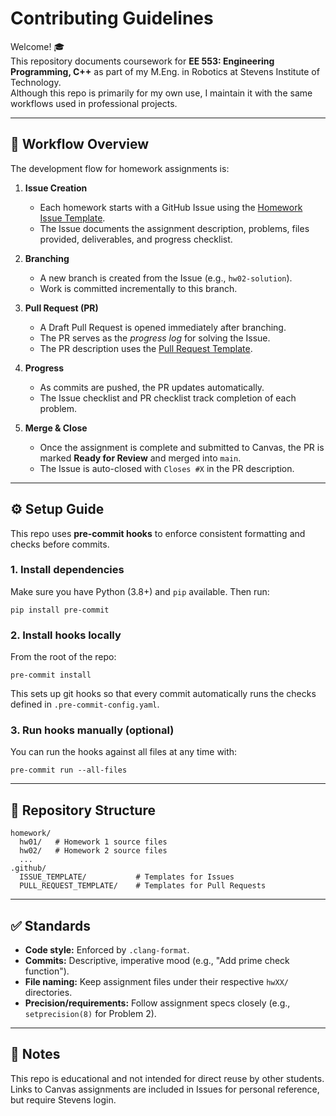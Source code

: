 # Contributing Guidelines

Welcome! 🎓  
This repository documents coursework for **EE 553: Engineering Programming, C++** as part of my M.Eng. in Robotics at Stevens Institute of Technology.  
Although this repo is primarily for my own use, I maintain it with the same workflows used in professional projects.  

---

## 📌 Workflow Overview

The development flow for homework assignments is:

1. **Issue Creation**  
   - Each homework starts with a GitHub Issue using the [Homework Issue Template](.github/ISSUE_TEMPLATE/homework.md).  
   - The Issue documents the assignment description, problems, files provided, deliverables, and progress checklist.  

2. **Branching**  
   - A new branch is created from the Issue (e.g., `hw02-solution`).  
   - Work is committed incrementally to this branch.  

3. **Pull Request (PR)**  
   - A Draft Pull Request is opened immediately after branching.  
   - The PR serves as the *progress log* for solving the Issue.  
   - The PR description uses the [Pull Request Template](.github/pull_request_template.md).  

4. **Progress**  
   - As commits are pushed, the PR updates automatically.  
   - The Issue checklist and PR checklist track completion of each problem.  

5. **Merge & Close**  
   - Once the assignment is complete and submitted to Canvas, the PR is marked **Ready for Review** and merged into `main`.  
   - The Issue is auto-closed with `Closes #X` in the PR description.  

---

## ⚙️ Setup Guide

This repo uses **pre-commit hooks** to enforce consistent formatting and checks before commits.  

### 1. Install dependencies
Make sure you have Python (3.8+) and `pip` available. Then run:  

```
pip install pre-commit
```

### 2. Install hooks locally
From the root of the repo:  

```
pre-commit install
```

This sets up git hooks so that every commit automatically runs the checks defined in `.pre-commit-config.yaml`.  

### 3. Run hooks manually (optional)
You can run the hooks against all files at any time with:  

```
pre-commit run --all-files
```

---

## 📂 Repository Structure

```
homework/
  hw01/   # Homework 1 source files
  hw02/   # Homework 2 source files
  ...
.github/
  ISSUE_TEMPLATE/           # Templates for Issues
  PULL_REQUEST_TEMPLATE/    # Templates for Pull Requests
```

---

## ✅ Standards

- **Code style:** Enforced by `.clang-format`.  
- **Commits:** Descriptive, imperative mood (e.g., "Add prime check function").  
- **File naming:** Keep assignment files under their respective `hwXX/` directories.  
- **Precision/requirements:** Follow assignment specs closely (e.g., `setprecision(8)` for Problem 2).  

---

## 🚀 Notes

This repo is educational and not intended for direct reuse by other students.  
Links to Canvas assignments are included in Issues for personal reference, but require Stevens login.  
